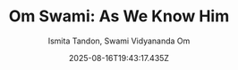 ---
title: "Om Swami: As We Know Him"
date: "2025-08-16T19:43:17.435Z"
author: "Ismita Tandon, Swami Vidyananda Om"
read_year: "NO"
recommendation: '3'
url: /bookshelf/om-swami-as-we-know-him
---